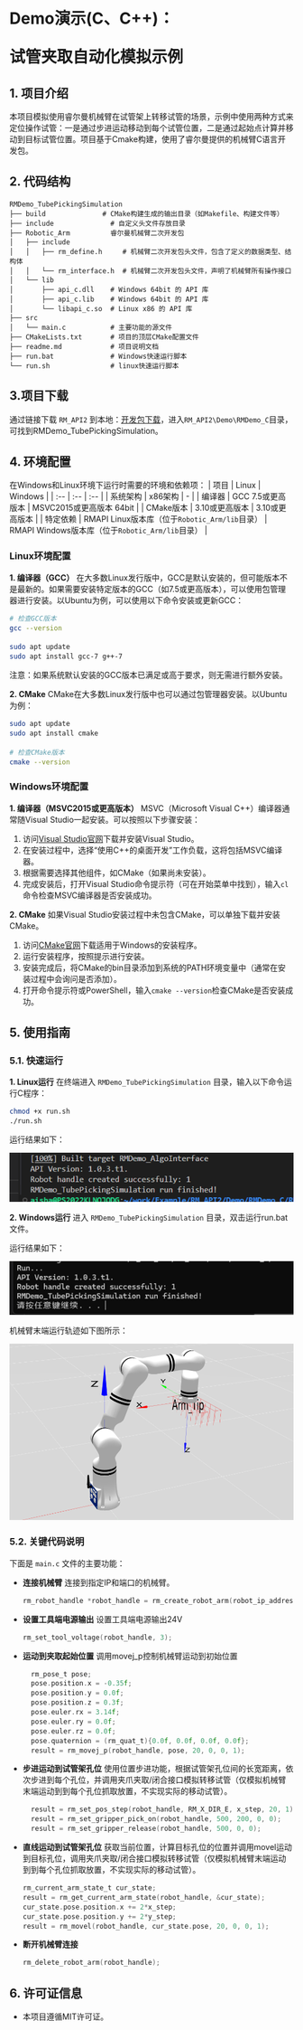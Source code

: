 #  <p class="hidden">Demo演示(C、C++)：</p> 试管夹取自动化模拟示例

## 1. 项目介绍
本项目模拟使用睿尔曼机械臂在试管架上转移试管的场景，示例中使用两种方式来定位操作试管：一是通过步进运动移动到每个试管位置，二是通过起始点计算并移动到目标试管位置。项目基于Cmake构建，使用了睿尔曼提供的机械臂C语言开发包。

## 2. 代码结构

```
RMDemo_TubePickingSimulation
├── build              # CMake构建生成的输出目录（如Makefile、构建文件等）
├── include              # 自定义头文件存放目录
├── Robotic_Arm          睿尔曼机械臂二次开发包
│   ├── include
│   │   ├── rm_define.h     # 机械臂二次开发包头文件，包含了定义的数据类型、结构体
│   │   └── rm_interface.h  # 机械臂二次开发包头文件，声明了机械臂所有操作接口
│   └── lib
│       ├── api_c.dll    # Windows 64bit 的 API 库
│       ├── api_c.lib    # Windows 64bit 的 API 库
│       └── libapi_c.so  # Linux x86 的 API 库
├── src
│   └── main.c           # 主要功能的源文件
├── CMakeLists.txt       # 项目的顶层CMake配置文件
├── readme.md            # 项目说明文档
├── run.bat              # Windows快速运行脚本
└── run.sh               # linux快速运行脚本

```
## 3.项目下载

通过链接下载 `RM_API2` 到本地：[开发包下载](https://github.com/RealManRobot/RM_API2.git)，进入`RM_API2\Demo\RMDemo_C`目录，可找到RMDemo_TubePickingSimulation。

## 4. 环境配置

在Windows和Linux环境下运行时需要的环境和依赖项：
| 项目 | Linux | Windows |
| :-- | :-- | :-- |
| 系统架构 | x86架构 | - |
| 编译器 | GCC 7.5或更高版本 | MSVC2015或更高版本 64bit |
| CMake版本 | 3.10或更高版本 | 3.10或更高版本 |
| 特定依赖 | RMAPI Linux版本库（位于`Robotic_Arm/lib`目录） | RMAPI Windows版本库（位于`Robotic_Arm/lib`目录） |

### Linux环境配置

**1. 编译器（GCC）**
在大多数Linux发行版中，GCC是默认安装的，但可能版本不是最新的。如果需要安装特定版本的GCC（如7.5或更高版本），可以使用包管理器进行安装。以Ubuntu为例，可以使用以下命令安装或更新GCC：

```bash
# 检查GCC版本
gcc --version

sudo apt update
sudo apt install gcc-7 g++-7  
```

注意：如果系统默认安装的GCC版本已满足或高于要求，则无需进行额外安装。

**2. CMake**
CMake在大多数Linux发行版中也可以通过包管理器安装。以Ubuntu为例：

```bash
sudo apt update
sudo apt install cmake

# 检查CMake版本
cmake --version
```

### Windows环境配置

**1. 编译器（MSVC2015或更高版本）**
MSVC（Microsoft Visual C++）编译器通常随Visual Studio一起安装。可以按照以下步骤安装：

1. 访问[Visual Studio官网](https://visualstudio.microsoft.com/)下载并安装Visual Studio。
2. 在安装过程中，选择“使用C++的桌面开发”工作负载，这将包括MSVC编译器。
3. 根据需要选择其他组件，如CMake（如果尚未安装）。
4. 完成安装后，打开Visual Studio命令提示符（可在开始菜单中找到），输入`cl`命令检查MSVC编译器是否安装成功。

**2. CMake**
如果Visual Studio安装过程中未包含CMake，可以单独下载并安装CMake。

1. 访问[CMake官网](https://cmake.org/download/)下载适用于Windows的安装程序。
2. 运行安装程序，按照提示进行安装。
3. 安装完成后，将CMake的bin目录添加到系统的PATH环境变量中（通常在安装过程中会询问是否添加）。
4. 打开命令提示符或PowerShell，输入`cmake --version`检查CMake是否安装成功。

## 5. 使用指南
### **5.1. 快速运行**

**1. Linux运行**
在终端进入 `RMDemo_TubePickingSimulation` 目录，输入以下命令运行C程序：

```bash
chmod +x run.sh
./run.sh
```

运行结果如下：

![alt text](image-1.png)

**2. Windows运行**
进入 `RMDemo_TubePickingSimulation` 目录，双击运行run.bat文件。

运行结果如下：

![alt text](image-2.png)

机械臂末端运行轨迹如下图所示：

![alt text](image.png)
### **5.2. 关键代码说明**

下面是 `main.c` 文件的主要功能：
- **连接机械臂**
  连接到指定IP和端口的机械臂。

  ```C
  rm_robot_handle *robot_handle = rm_create_robot_arm(robot_ip_address, robot_port);
  ```

- **设置工具端电源输出**
  设置工具端电源输出24V

  ```C
  rm_set_tool_voltage(robot_handle, 3);
  ```

- **运动到夹取起始位置**
  调用movej_p控制机械臂运动到初始位置

  ```C
    rm_pose_t pose;
    pose.position.x = -0.35f;
    pose.position.y = 0.0f;
    pose.position.z = 0.3f;
    pose.euler.rx = 3.14f;
    pose.euler.ry = 0.0f;
    pose.euler.rz = 0.0f;
    pose.quaternion = (rm_quat_t){0.0f, 0.0f, 0.0f, 0.0f};
    result = rm_movej_p(robot_handle, pose, 20, 0, 0, 1);
  ```

- **步进运动到试管架孔位**
  使用位置步进功能，根据试管架孔位间的长宽距离，依次步进到每个孔位，并调用夹爪夹取/闭合接口模拟转移试管（仅模拟机械臂末端运动到到每个孔位抓取放置，不实现实际的移动试管）。

  ```C
    result = rm_set_pos_step(robot_handle, RM_X_DIR_E, x_step, 20, 1);
    result = rm_set_gripper_pick_on(robot_handle, 500, 200, 0, 0);
    result = rm_set_gripper_release(robot_handle, 500, 0, 0);
  ```

- **直线运动到试管架孔位**
  获取当前位置，计算目标孔位的位置并调用movel运动到目标孔位，调用夹爪夹取/闭合接口模拟转移试管（仅模拟机械臂末端运动到到每个孔位抓取放置，不实现实际的移动试管）。

  ```C
  rm_current_arm_state_t cur_state;
  result = rm_get_current_arm_state(robot_handle, &cur_state);
  cur_state.pose.position.x += 2*x_step;
  cur_state.pose.position.y += 2*y_step;
  result = rm_movel(robot_handle, cur_state.pose, 20, 0, 0, 1);
  ```

- **断开机械臂连接**

  ```C
  rm_delete_robot_arm(robot_handle);
  ```

## 6. 许可证信息

- 本项目遵循MIT许可证。

